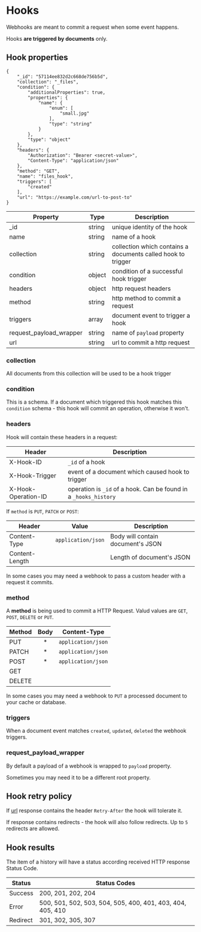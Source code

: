 # Hooks

Webhooks are meant to commit a request when some event happens.

Hooks **are triggered by documents** only.

## Hook properties

	{
	    "_id": "57114ee832d2c668de756b5d",
	    "collection": "_files",
	    "condition": {
	        "additionalProperties": true,
	        "properties": {
	            "name": {
	                "enum": [
	                    "small.jpg"
	                ],
	                "type": "string"
	            }
	        },
	        "type": "object"
	    },
	    "headers": {
	        "Authorization": "Bearer <secret-value>",
	        "Content-Type": "application/json"
	    },
	    "method": "GET",
	    "name": "files_hook",
	    "triggers": [
	        "created"
	    ],
	    "url": "https://example.com/url-to-post-to"
	}


Property                  | Type          | Description
--------------------------|---------------|-------------
\_id                      | string        | unique identity of the hook
name                      | string        | name of a hook
collection                | string        | collection which contains a documents called hook to trigger
condition                 | object        | condition of a successful hook trigger
headers                   | object        | http request headers
method                    | string        | http method to commit a request
triggers                  | array         | document event to trigger a hook
request\_payload\_wrapper | string        | name of `payload` property
url                       | string        | url to commit a http request


### collection

All documents from this collection will be used to be a hook trigger

### condition

This is a schema. If a document which triggered this hook matches this `condition` schema - this hook will commit an operation, otherwise it won't.

### headers

Hook will contain these headers in a request:

Header              | Description
------------------- | ------------
X-Hook-ID           | `_id`  of a hook
X-Hook-Trigger      | event of a document which caused hook to trigger
X-Hook-Operation-ID | operation is `_id` of a hook. Can be found in a `_hooks_history`

If `method` is `PUT`, `PATCH` or `POST`:

Header         | Value              | Description
-------------- | ------------------ | ------------
Content-Type   | `application/json` | Body will contain document's JSON
Content-Length |                    | Length of document's JSON

In some cases you may need a webhook to pass a custom header with a request it commits.

### method

A **method** is being used to commit a HTTP Request. Valud values are `GET`, `POST`, `DELETE` or `PUT`.

Method |  Body | Content-Type
-------|:-----:|------------------
PUT    | *     | `application/json`
PATCH  | *     | `application/json`
POST   | *     | `application/json`
GET    |       |
DELETE |       |


In some cases you may need a webhook to `PUT` a processed document to your cache or database.

### triggers

When a document event matches `created`, `updated`, `deleted` the webhook triggers.

### request\_payload\_wrapper

By default a payload of a webhook is wrapped to `payload` property. 

Sometimes you may need it to be a different root property.

## Hook retry policy

If [url](/hooks/#url) response contains the header `Retry-After` the hook will tolerate it. 

If response contains redirects - the hook will also follow redirects. Up to `5` redirects are allowed.

## Hook results

The item of a history will have a status according received HTTP response Status Code.

Status    | Status Codes
----------|-------------------
Success   | 200, 201, 202, 204
Error     | 500, 501, 502, 503, 504, 505, 400, 401, 403, 404, 405, 410
Redirect  | 301, 302, 305, 307

